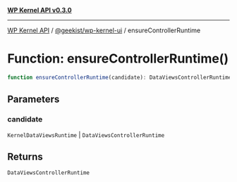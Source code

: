 [**WP Kernel API v0.3.0**](../../../README.md)

---

[WP Kernel API](../../../README.md) / [@geekist/wp-kernel-ui](../README.md) / ensureControllerRuntime

# Function: ensureControllerRuntime()

```ts
function ensureControllerRuntime(candidate): DataViewsControllerRuntime;
```

## Parameters

### candidate

`KernelDataViewsRuntime` | `DataViewsControllerRuntime`

## Returns

`DataViewsControllerRuntime`
